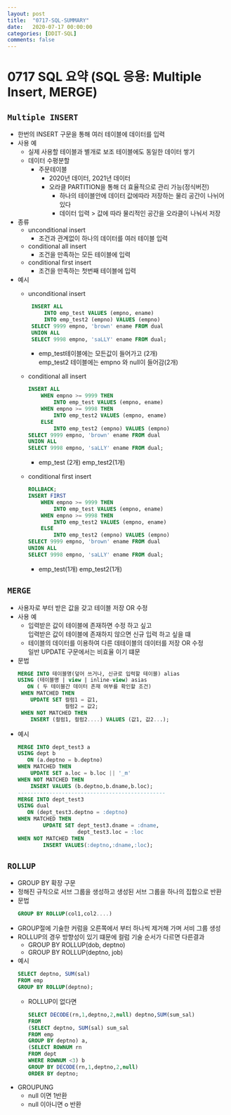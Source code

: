 ```yaml
---
layout: post
title:  "0717-SQL-SUMMARY"
date:   2020-07-17 00:00:00
categories: [DDIT-SQL]
comments: false
---
```


# 0717 SQL 요약 (SQL 응용: Multiple Insert, MERGE)

## `Multiple INSERT`
- 한번의 INSERT 구문을 통해 여러 테이블에 데이터를 입력
- 사용 예
    - 실제 사용할 테이블과 별개로 보조 테이블에도 동일한 데이터 쌓기
    - 데이터 수평분할 
        - 주문테이블
            - 2020년 데이터, 2021년 데이터
            - 오라클 PARTITION을 통해 더 효율적으로 관리 가능(정식버전)
                - 하나의 테이블안에 데이터 값에따라 저장하는 물리 공간이 나뉘어 있다
                - 데이터 입력 > 값에 따라 물리적인 공간을 오라클이 나눠서 저장
- 종류
    - unconditional insert
        - 조건과 관계없이 하나의 데이터를 여러 테이블 입력
    - conditional all insert
        - 조건을 만족하는 모든 테이블에 입력
    - conditional first insert 
        - 조건을 만족하는 첫번째 테이블에 입력  
- 예시
    - unconditional insert
        ```sql
         INSERT ALL
             INTO emp_test VALUES (empno, ename)
             INTO emp_test2 (empno) VALUES (empno)
         SELECT 9999 empno, 'brown' ename FROM dual
         UNION ALL
         SELECT 9998 empno, 'saLLY' ename FROM dual;    
        ```                               
      - emp_test테이블에는 모든값이 들어가고 (2개) <br>
       emp_test2 테이블에는 empno 와 null이 들어감(2개)
       
   - conditional all insert
        ```sql
        INSERT ALL
            WHEN empno >= 9999 THEN
                INTO emp_test VALUES (empno, ename)
            WHEN empno >= 9998 THEN
                INTO emp_test2 VALUES (empno, ename)
            ELSE
                INTO emp_test2 (empno) VALUES (empno)
        SELECT 9999 empno, 'brown' ename FROM dual
        UNION ALL
        SELECT 9998 empno, 'saLLY' ename FROM dual;
        ```
     - emp_test (2개) emp_test2(1개)
   - conditional first insert
        ```sql
        ROLLBACK;
        INSERT FIRST
            WHEN empno >= 9999 THEN
                INTO emp_test VALUES (empno, ename)
            WHEN empno >= 9998 THEN
                INTO emp_test2 VALUES (empno, ename)
            ELSE
                INTO emp_test2 (empno) VALUES (empno)
        SELECT 9999 empno, 'brown' ename FROM dual
        UNION ALL
        SELECT 9998 empno, 'saLLY' ename FROM dual;
        ```
     - emp_test(1개) emp_test2(1개)

## `MERGE`
- 사용자로 부터 받은 값을 갖고 테이블 저장 OR 수정
- 사용 예
    - 입력받은 값이 테이블에 존재하면 수정 하고 싶고 <br>
    입력받은 값이 테이블에 존재하지 않으면 신규 입력 하고 싶을 떄
    - 테이블의 데이터를 이용하여 다른 데테이블의 데이터를 저장 OR 수정 <br>
    일반 UPDATE 구문에서는 비효율 이기 떄문 
- 문법
    ```sql
    MERGE INTO 테이블명(덮어 쓰거나, 신규로 입력할 테이블) alias
    USING (테이블명 | view | inline-view) asias
       ON ( 두 테이블간 데이터 존재 여부를 확인할 조건)
     WHEN MATCHED THEN
        UPDATE SET 컬럼1 = 값1,
                   컬럼2 = 값2;
     WHEN NOT MATCHED THEN
        INSERT (컬럼1, 컬럼2....) VALUES (값1, 값2...);
    ```
- 예시
    ```sql
    MERGE INTO dept_test3 a
    USING dept b
       ON (a.deptno = b.deptno)
    WHEN MATCHED THEN
        UPDATE SET a.loc = b.loc || '_m'
    WHEN NOT MATCHED THEN
        INSERT VALUES (b.deptno,b.dname,b.loc);
    -----------------------------------------------
    MERGE INTO dept_test3 
    USING dual
       ON (dept_test3.deptno = :deptno)
    WHEN MATCHED THEN
            UPDATE SET dept_test3.dname = :dname,
                       dept_test3.loc = :loc
    WHEN NOT MATCHED THEN
            INSERT VALUES(:deptno,:dname,:loc);  
    ```
    
## `ROLLUP`
- GROUP BY 확장 구문
- 정해진 규칙으로 서브 그룹을 생성하고 생성된 서브 그룹을 하나의 집합으로 반환
- 문법
    ```sql
    GROUP BY ROLLUP(col1,col2....)
    ```    
- GROUP절에 기술한 커럼을 오른쪽에서 부터 하나씩 제거해 가며 서비 그룹 생성
- ROLLUP의 경우 방향성이 있기 떄문에 컬럼 기술 순서가 다르면 다른결과
    - GROUP BY ROLLUP(dob, deptno)
    - GROUP BY ROLLUP(deptno, job)
- 예시
    ```sql
    SELECT deptno, SUM(sal)
    FROM emp
    GROUP BY ROLLUP(deptno);
    ```
    - ROLLUP이 없다면
        ```sql
        SELECT DECODE(rn,1,deptno,2,null) deptno,SUM(sum_sal) 
        FROM
        (SELECT deptno, SUM(sal) sum_sal
        FROM emp
        GROUP BY deptno) a,
        (SELECT ROWNUM rn
        FROM dept
        WHERE ROWNUM <3) b
        GROUP BY DECODE(rn,1,deptno,2,null)
        ORDER BY deptno;
        ```  
- GROUPUNG
    - null 이면 1반환
    - null 이아니면 o 반환
         
    
         